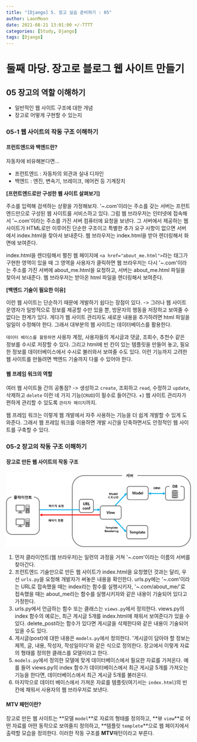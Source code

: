 ```yaml
---
title: "[Django] 5. 장고 실습 준비하기 : 05"
author: LaonMoon
date: 2021-08-21 13:01:00 +/-TTTT
categories: [Study, Django]
tags: [Django]
---
```


# **둘째 마당. 장고로 블로그 웹 사이트 만들기**

## 05 장고의 역할 이해하기

- 일반적인 웹 사이트 구조에 대한 개념
- 장고로 어떻게 구현할 수 있는지

### 05-1 웹 사이트의 작동 구조 이해하기

#### 프런트엔드와 백엔드란?

자동차에 비유해본다면...
- 프런트엔드 : 자동차의 외관과 실내 디자인
- 백엔드 : 엔진, 변속기, 브레이크, 에어컨 등 기계장치

**[프런트엔드로만 구성한 웹 사이트 살펴보기]**

주소를 입력해 검색하는 상황을 가정해보자. '~.com'이라는 주소를 갖는 서버는 프런트엔드만으로 구성된 웹 사이트를 서비스하고 있다. 그럼 웹 브라우저는 인터넷에 접속해서 '~.com'이라는 주소를 가진 서버 컴퓨터에 요청을 보낸다. 그 서버에서 제공하는 웹 사이트가 HTML로만 이루어진 단순한 구조이고 특별한 추가 요구 사항이 없으면 서버에서 index.html을 찾아서 보내준다. 웹 브라우저는 index.html을 받아 렌더링해서 화면에 보여준다.

index.html을 렌더링해서 펼친 웹 페이지에 `<a href="about_me.html">`라는 태그가 구현한 영역이 있을 때 그 영역을 사용자가 클릭하면 웹 브라우저는 다시 '~.com'이라는 주소를 가진 서버에 about_me.html을 요청하고, 서버는 about_me.html 파일을 찾아서 보내준다. 웹 브라우저는 받아온 html 파일을 렌더링해서 보여준다.

**[백엔드 기술이 필요한 이유]**

이런 웹 사이트는 단순하기 때문에 개발하기 쉽다는 장점이 있다. -> 그러나 웹 사이트 운영자가 일방적으로 정보를 제공할 수만 있을 뿐, 방문자의 행동을 저장하고 보여줄 수 없다는 한계가 있다. 게다가 웹 사이트 관리자도 새로운 내용을 추가하려면 html 파일을 일일이 수정해야 한다. 그래서 대부분의 웹 사이트는 데이터베이스를 활용한다.

`데이터 베이스를 활용하면` 사용자 계정, 사용자들의 게시글과 댓글, 조회수, 추천수 같은 정보를 수시로 저장할 수 있다. 그리고 html에 빈 칸이 있는 템플릿을 만들어 놓고, 필요한 정보를 데이터베이스에서 수시로 불러와서 보여줄 수도 있다. 이런 기능까지 고려한 웹 사이트를 만들려면 백엔드 기술까지 다룰 수 있어야 한다.

#### 웹 프레임 워크의 역할

여러 웹 사이트들 간의 공통점? -> 생성하고 `create`, 조회하고 `read`, 수정하고 `update`, 삭제하고 `delete` 이런 네 가지 기능(`CRUD`)이 필수로 들어간다. +) 웹 사이트 관리자가 편하게 관리할 수 있도록 `관리자 페이지`까지.

웹 프레임 워크는 이렇게 웹 개발에서 자주 사용하는 기능을 더 쉽게 개발할 수 있게 도와준다. 그래서 웹 프레임 워크를 이용하면 개발 시간을 단축하면서도 안정적인 웹 사이트를 구축할 수 있다.

### 05-2 장고의 작동 구조 이해하기

#### 장고로 만든 웹 사이트의 작동 구조

![how django works](/assets/img/Django/django_mechanism.png)

1. 먼저 클라이언트(웹 브라우저)는 일련의 과정을 거쳐 '~.com'이라는 이름의 서버를 찾아간다.
2. 프런트엔드 기술만으로 만든 웹 사이트가 index.html을 요청했던 것과는 달리, 우선 `urls.py`을 요청해 개발자가 써놓은 내용을 확인한다. urls.py에는 '~.com'이라는 URL로 접속했을 때는 index라는 함수를 실행시키자, '~.com/about_me/'로 접속했을 때는 about_me라는 함수를 실행시키자와 같은 내용이 기술되어 있다고 가정한다.
3. urls.py에서 언급하는 함수 또는 클래스는 `views.py`에서 정의한다. views.py의 index 함수의 예로는, 최근 게시글 5개를 index.html에 채워서 보여준다가 있을 수 있다. delete_post라는 함수가 있다면 게시글을 삭제한다와 같은 내용이 기술되어 있을 수도 있다.
4. 게시글(post)에 대한 내용은 `models.py`에서 정의한다. '게시글이 담아야 할 정보는 제목, 글, 내용, 작성자, 작성일이다'와 같은 식으로 정의한다. 장고에서 이렇게 자료의 형태를 정의한 클래스를 모델이라고 한다.
5. `models.py`에서 정의한 모델에 맞게 데이터베이스에서 필요한 자료를 가져온다. 예를 들어 views.py의 index 함수가 데이터베이스에서 최근 게시글 5개를 가져오는 기능을 한다면, 데이터베이스에서 최근 게시글 5개를 불러온다.
6. 마지막으로 데이터 베이스에서 가져온 자료를 템플릿(여기서는 `index.html`)의 빈 칸에 채워서 사용자의 웹 브라우저로 보낸다.

#### MTV 패턴이란?
장고로 만든 웹 사이트는 **모델 `model`**로 자료의 형태를 정의하고, **뷰 `view`**로 어떤 자료를 어떤 동작으로 보여줄지 정의하고, **템플릿 `templete`**으로 웹 페이지에서 출력할 모습을 정의한다. 이러한 작동 구조를 **MTV**패턴이라고 부른다.